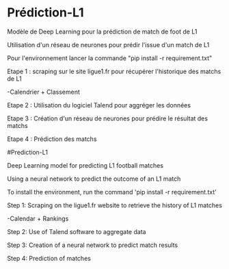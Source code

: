 # Prédiction-L1
Modèle de Deep Learning pour la prédiction de match de foot de L1

Utilisation d'un réseau de neurones pour prédir l'issue d'un match de L1

Pour l'environnement lancer la commande "pip install -r requirement.txt"

Etape 1 : scraping sur le site ligue1.fr pour récupérer l'historique des matchs de L1

-Calendrier + Classement

Etape 2 : Utilisation du logiciel Talend pour aggréger les données

Etape 3 : Création d'un réseau de neurones pour prédire le résultat des matchs

Etape 4 : Prédiction des matchs


#Prediction-L1

Deep Learning model for predicting L1 football matches

Using a neural network to predict the outcome of an L1 match

To install the environment, run the command 'pip install -r requirement.txt'

Step 1: Scraping on the ligue1.fr website to retrieve the history of L1 matches

-Calendar + Rankings

Step 2: Use of Talend software to aggregate data

Step 3: Creation of a neural network to predict match results

Step 4: Prediction of matches

